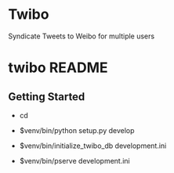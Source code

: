 Twibo
=====

Syndicate Tweets to Weibo for multiple users

twibo README
==================

Getting Started
---------------

- cd <directory containing this file>

- $venv/bin/python setup.py develop

- $venv/bin/initialize_twibo_db development.ini

- $venv/bin/pserve development.ini

